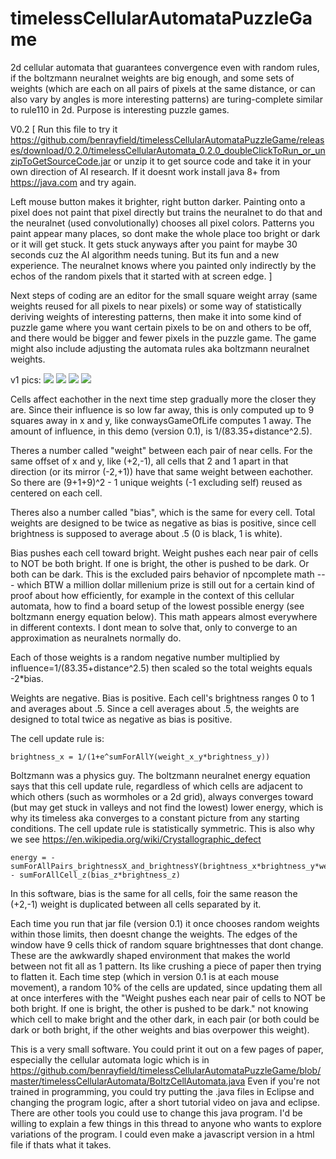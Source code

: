 # timelessCellularAutomataPuzzleGame
2d cellular automata that guarantees convergence even with random rules, if the boltzmann neuralnet weights are big enough, and some sets of weights (which are each on all pairs of pixels at the same distance, or can also vary by angles is more interesting patterns) are turing-complete similar to rule110 in 2d. Purpose is interesting puzzle games.

V0.2 [
Run this file to try it https://github.com/benrayfield/timelessCellularAutomataPuzzleGame/releases/download/0.2.0/timelessCellularAutomata_0.2.0_doubleClickToRun_or_unzipToGetSourceCode.jar or unzip it to get source code and take it in your own direction of AI research. If it doesnt work install java 8+ from https://java.com and try again.

Left mouse button makes it brighter, right button darker. Painting onto a pixel does not paint that pixel directly but trains the neuralnet to do that and the neuralnet (used convolutionally) chooses all pixel colors. Patterns you paint appear many places, so dont make the whole place too bright or dark or it will get stuck. It gets stuck anyways after you paint for maybe 30 seconds cuz the AI algorithm needs tuning. But its fun and a new experience. The neuralnet knows where you painted only indirectly by the echos of the random pixels that it started with at screen edge.
]

Next steps of coding are an editor for the small square weight array (same weights reused for all pixels to near pixels) or some way of statistically deriving weights of interesting patterns, then make it into some kind of puzzle game where you want certain pixels to be on and others to be off, and there would be bigger and fewer pixels in the puzzle game. The game might also include adjusting the automata rules aka boltzmann neuralnet weights.

v1 pics:
<img src="https://raw.githubusercontent.com/benrayfield/timelessCellularAutomataPuzzleGame/master/pics/timelessCellularAutomata_0.1_doubleClickToRun_or_unzipToGetSourceCode.jar.pic1.png"/>
<img src="https://raw.githubusercontent.com/benrayfield/timelessCellularAutomataPuzzleGame/master/pics/timelessCellularAutomata_0.1_doubleClickToRun_or_unzipToGetSourceCode.jar.pic2.png"/>
<img src="https://raw.githubusercontent.com/benrayfield/timelessCellularAutomataPuzzleGame/master/pics/timelessCellularAutomata_0.1_doubleClickToRun_or_unzipToGetSourceCode.jar.pic3.png"/>
<img src="https://raw.githubusercontent.com/benrayfield/timelessCellularAutomataPuzzleGame/master/pics/timelessCellularAutomata_0.1_doubleClickToRun_or_unzipToGetSourceCode.jar.pic4.png"/>

Cells affect eachother in the next time step gradually more the closer they are. Since their influence is so low far away, this is only computed up to 9 squares away in x and y, like conwaysGameOfLife computes 1 away. The amount of influence, in this demo (version 0.1), is  1/(83.35+distance^2.5).

Theres a number called "weight" between each pair of near cells. For the same offset of x and y, like (+2,-1), all cells that 2 and 1 apart in that direction (or its mirror (-2,+1)) have that same weight between eachother. So there are (9+1+9)^2 - 1 unique weights (-1 excluding self) reused as centered on each cell.

Theres also a number called "bias", which is the same for every cell. Total weights are designed to be twice as negative as bias is positive, since cell brightness is supposed to average about .5 (0 is black, 1 is white).

Bias pushes each cell toward bright. Weight pushes each near pair of cells to NOT be both bright. If one is bright, the other is pushed to be dark. Or both can be dark. This is the excluded pairs behavior of npcomplete math --- which BTW a million dollar millenium prize is still out for a certain kind of proof about how efficiently, for example in the context of this cellular automata, how to find a board setup of the lowest possible energy (see boltzmann energy equation below). This math appears almost everywhere in different contexts. I dont mean to solve that, only to converge to an approximation as neuralnets normally do.

Each of those weights is a random negative number multiplied by influence=1/(83.35+distance^2.5) then scaled so the total weights equals -2*bias.

Weights are negative. Bias is positive. Each cell's brightness ranges 0 to 1 and averages about .5. Since a cell averages about .5, the weights are designed to total twice as negative as bias is positive.

The cell update rule is:

    brightness_x = 1/(1+e^sumForAllY(weight_x_y*brightness_y))

Boltzmann was a physics guy. The boltzmann neuralnet energy equation says that this cell update rule, regardless of which cells are adjacent to which others (such as wormholes or a 2d grid), always converges toward (but may get stuck in valleys and not find the lowest) lower energy, which is why its timeless aka converges to a constant picture from any starting conditions. The cell update rule is statistically symmetric. This is also why we see https://en.wikipedia.org/wiki/Crystallographic_defect

    energy = -sumForAllPairs_brightnessX_and_brightnessY(brightness_x*brightness_y*weight_x_y) - sumForAllCell_z(bias_z*brightness_z)

In this software, bias is the same for all cells, foir the same reason the (+2,-1) weight is duplicated between all cells separated by it.

Each time you run that jar file (version 0.1) it once chooses random weights within those limits, then doesnt change the weights. The edges of the window have 9 cells thick of random square brightnesses that dont change. These are the awkwardly shaped environment that makes the world between not fit all as 1 pattern. Its like crushing a piece of paper then trying to flatten it. Each time step (which in version 0.1 is at each mouse movement), a random 10% of the cells are updated, since updating them all at once interferes with the "Weight pushes each near pair of cells to NOT be both bright. If one is bright, the other is pushed to be dark." not knowing which cell to make bright and the other dark, in each pair (or both could be dark or both bright, if the other weights and bias overpower this weight).

This is a very small software. You could print it out on a few pages of paper, especially the cellular automata logic which is in https://github.com/benrayfield/timelessCellularAutomataPuzzleGame/blob/master/timelessCellularAutomata/BoltzCellAutomata.java Even if you're not trained in programming, you could try putting the .java files in Eclipse and changing the program logic, after a short tutorial video on java and eclipse. There are other tools you could use to change this java program. I'd be willing to explain a few things in this thread to anyone who wants to explore variations of the program. I could even make a javascript version in a html file if thats what it takes.
